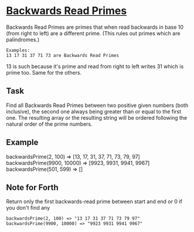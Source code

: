 # [Backwards Read Primes](https://www.codewars.com/kata/backwards-read-primes "https://www.codewars.com/kata/5539fecef69c483c5a000015")

Backwards Read Primes are primes that when read backwards in base 10 (from right to left) 
are a different prime. (This rules out primes which are palindromes.)
```
Examples:
13 17 31 37 71 73 are Backwards Read Primes
```
13 is such because it's prime and read from right to left writes 31 which is prime too. Same for the others.

## Task
Find all Backwards Read Primes between two positive given numbers (both inclusive), the second one always being greater than or equal to the first one. The resulting array or the resulting string will be ordered following the natural order of the prime numbers.

## Example

backwardsPrime(2, 100) => [13, 17, 31, 37, 71, 73, 79, 97] 
backwardsPrime(9900, 10000) => [9923, 9931, 9941, 9967]
backwardsPrime(501, 599) => []

## Note for Forth
Return only the first backwards-read prime between start and end
or 0 if you don't find any

```
backwardsPrime(2, 100) => "13 17 31 37 71 73 79 97"
backwardsPrime(9900, 10000) => "9923 9931 9941 9967"
```